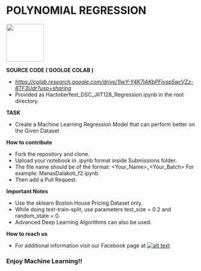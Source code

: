 # POLYNOMIAL REGRESSION
<img src="https://developers.google.com/community/dsc/images/dsc_lockup.png" height="100px">

**SOURCE CODE ( GOOLGE COLAB )** 
 - *https://colab.research.google.com/drive/1lwY-Y4K7jAKbPFivsp5wrVZz-BTF3Udr?usp=sharing*
 - Provided as Hactoberfest_DSC_JIIT128_Regression.ipynb in the root directory.

**TASK**
 - Create a Machine Learning Regression Model that can perform better on the Given Dataset
 
**How to contribute**

 - Fork the repository and clone.
 - Upload your notebook in .ipynb format inside Submissions folder.
 - The file name should be of the format: <Your_Name>_<Your_Batch>    For example: ManasDalakoti_f2.ipynb
 - Then add a Pull Request.

**Important Notes**
 - Use the sklearn Boston House Pricing Dataset only.
 - While doing test-train-split, use parameters test_size = 0.2 and random_state = 0.
 - Advanced Deep Learning Algorithms can also be used.
 
**How to reach us**
- For additional information visit our Facebook page at 
[![alt text][2.2]][2]

[2.2]: http://i.imgur.com/fep1WsG.png (http://www.facebook.com/dscjiitnoida/)

[2]: http://www.facebook.com/dscjiitnoida/

### Enjoy Machine Learning!!
 
